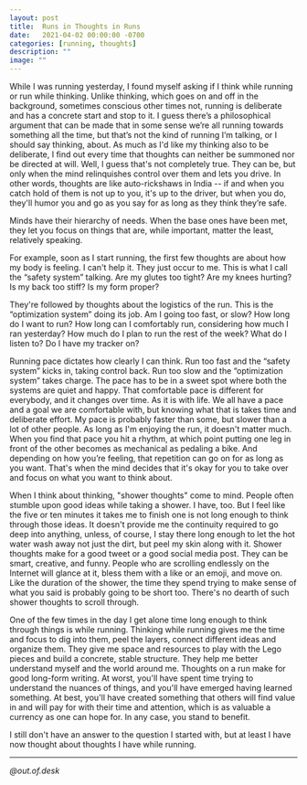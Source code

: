 ```yaml
---
layout: post
title:  Runs in Thoughts in Runs
date:   2021-04-02 00:00:00 -0700
categories: [running, thoughts]
description: ""
image: ""
---
```


While I was running yesterday, I found myself asking if I think while running or run while thinking. Unlike thinking, which goes on and off in the background, sometimes conscious other times not, running is deliberate and has a concrete start and stop to it. I guess there’s a philosophical argument that can be made that in some sense we’re all running towards something all the time, but that’s not the kind of running I’m talking, or I should say thinking, about. As much as I'd like my thinking also to be deliberate, I find out every time that thoughts can neither be summoned nor be directed at will. Well, I guess that's not completely true. They can be, but only when the mind relinquishes control over them and lets you drive. In other words, thoughts are like auto-rickshaws in India -- if and when you catch hold of them is not up to you, it's up to the driver, but when you do, they'll humor you and go as you say for as long as they think they’re safe.

Minds have their hierarchy of needs. When the base ones have been met, they let you focus on things that are, while important, matter the least, relatively speaking.

For example, soon as I start running, the first few thoughts are about how my body is feeling. I can't help it. They just occur to me. This is what I call the “safety system” talking. Are my glutes too tight? Are my knees hurting? Is my back too stiff? Is my form proper?

They're followed by thoughts about the logistics of the run. This is the “optimization system” doing its job. Am I going too fast, or slow? How long do I want to run? How long can I comfortably run, considering how much I ran yesterday? How much do I plan to run the rest of the week? What do I listen to? Do I have my tracker on?

Running pace dictates how clearly I can think. Run too fast and the “safety system” kicks in, taking control back. Run too slow and the “optimization system” takes charge. The pace has to be in a sweet spot where both the systems are quiet and happy. That comfortable pace is different for everybody, and it changes over time. As it is with life. We all have a pace and a goal we are comfortable with, but knowing what that is takes time and deliberate effort. My pace is probably faster than some, but slower than a lot of other people. As long as I'm enjoying the run, it doesn't matter much. When you find that pace you hit a rhythm, at which point putting one leg in front of the other becomes as mechanical as pedaling a bike. And depending on how you’re feeling, that repetition can go on for as long as you want. That's when the mind decides that it's okay for you to take over and focus on what you want to think about.

When I think about thinking, "shower thoughts" come to mind. People often stumble upon good ideas while taking a shower. I have, too. But I feel like the five or ten minutes it takes me to finish one is not long enough to think through those ideas. It doesn't provide me the continuity required to go deep into anything, unless, of course, I stay there long enough to let the hot water wash away not just the dirt, but peel my skin along with it. Shower thoughts make for a good tweet or a good social media post. They can be smart, creative, and funny. People who are scrolling endlessly on the Internet will glance at it, bless them with a like or an emoji, and move on. Like the duration of the shower, the time they spend trying to make sense of what you said is probably going to be short too. There's no dearth of such shower thoughts to scroll through.

One of the few times in the day I get alone time long enough to think through things is while running. Thinking while running gives me the time and focus to dig into them, peel the layers, connect different ideas and organize them. They give me space and resources to play with the Lego pieces and build a concrete, stable structure. They help me better understand myself and the world around me. Thoughts on a run make for good long-form writing. At worst, you'll have spent time trying to understand the nuances of things, and you'll have emerged having learned something. At best, you'll have created something that others will find value in and will pay for with their time and attention, which is as valuable a currency as one can hope for. In any case, you stand to benefit.

I still don't have an answer to the question I started with, but at least I have now thought about thoughts I have while running.

---

*@out.of.desk*